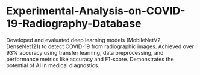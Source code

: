 # Experimental-Analysis-on-COVID-19-Radiography-Database
Developed and evaluated deep learning models (MobileNetV2, DenseNet121) to detect COVID-19 from radiographic images. Achieved over 93% accuracy using transfer learning, data preprocessing, and performance metrics like accuracy and F1-score. Demonstrates the potential of AI in medical diagnostics.
